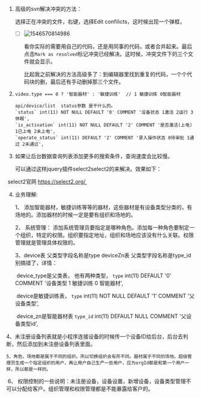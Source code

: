 1. 高级的svn解决冲突的方法： 

   选择正在冲突的文件，右键，选择Edit confilicts，这时候出现一个弹框，

   - [ ] ![1546570814986](C:\Users\wande007\AppData\Roaming\Typora\typora-user-images\1546570814986.png)

     看你实际的需要用自己的代码，还是用同事的代码，或者合并起来。最后点击`Mark as resolved`标记冲突已经解决。这时候，冲突文件下的三个文件就会显示。

     比起我之前解决的方法高级多了：到编辑器里找到重复的代码，一个个代码块的删，最后还有手动删掉那三个文件。

2. ```
   video.type === 0 ? '智能器材' : '敏捷训练'  // 1 敏捷训练 0智能器材
   
   api/device/list  status参数 是干什么的。
   `status` int(11) NOT NULL DEFAULT '0' COMMENT '设备状态 1激活 2运行 3 休眠',
   `is_activation` int(11) NOT NULL DEFAULT '2' COMMENT '是否激活(上电) 1已上电 2未上电',
   `operate_status` int(11) DEFAULT '2' COMMENT '录入操作状态 0待审批 1通过 2未通过',
   ```

3. 如果让后台数据查询列表添加更多的搜索条件，查询速度会比较慢。

   可以通过这样jquery插件select2select2的来解决。效果如下： 

​        select2官网​ https://select2.org/ 

4. 业务理解:  

   1、 添加智能器材，敏捷训练等等的器材，这些器材是有设备类型分类的，有场地的。添加器材的时候一定是要有组织和场地的。

   2、 系统管理： 添加系统管理员要指定是哪种角色。添加每一种角色要制定一个组织，特定的权限。组织要指定地址，组织和场地应该没有什么关联。权限管理就是管理具体权限的。

   3、device表 父类型字段名称是type  deviceZn表 父类型字段名称是type_id 别搞错了，详情：

   ​      device_type是父类表，  他有两种类型，  `type` int(11) DEFAULT '0' COMMENT '设备类型 1 敏捷训练 0 智能器材', 

   ​	device是敏捷训练表，  `type` int(11) NOT NULL DEFAULT '1' COMMENT '父设备类型',

   ​	device_zn是智能器材表  `type_id` int(11) DEFAULT NULL COMMENT '父设备类型id',

​       4、未注册设备列表就是小程序连接设备的时候传一个设备ID给后台，后台去判断，然后添加到未注册设备列表里面。

 	5、角色，场地都是属于不同的组织。所以切换组织会有所不同。器材属于不同的场地。超级管理员生成一个指定组织的用户，再让用户自己生产一些用户，应为orgId都是和第一个用户一样，所以都是一样的。

​	6、 权限控制的一些说明：未注册设备，设备设置，新增设备，设备类型管理不可以分配给客户。组织管理和权限管理都是不能暴露给客户的。

